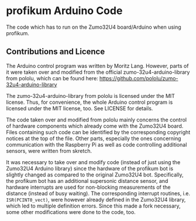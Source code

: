 # profikum Arduino Code
The code which has to run on the Zumo32U4 board/Arduino when using profikum.

## Contributions and Licence
The Arduino control program was written by Moritz Lang. However, parts of it were taken over and
modified from the official zumo-32u4-arduino-library from pololu, which can be found here:
https://github.com/pololu/zumo-32u4-arduino-library

The zumo-32u4-arduino-library from pololu is licensed under the MIT license. Thus, for convenience,
the whole Arduino control program is licensed under the MIT license, too. See LICENSE for details.

The code taken over and modified from pololu mainly concerns the control of hardware components which
already come with the Zumo32U4 board. Files containing such code can be identified by the corresponding copyright 
notices at the top of the file. Other parts, especially the ones concerning communication with the Raspberry Pi as
well as code controlling additional sensors, were written from skretch.

It was necessary to take over and modify code (instead of just using
the Zumo32U4 Arduino library) since the hardware of the profikum bot is slightly changed as compared to
the original Zumo32U4 bot. Specifically, the profikum bot has an additional supersonic distance sensor,
and hardware interrupts are used for non-blocking measurements of the distance (instead of busy waiting).
The corresponding interrupt routines, i.e. ``ISR(PCINT0_vect)``, were however already defined in the
Zumo32U4 library, which led to multiple definition errors. Since this made a fork necessary, some other
modifications were done to the code, too.